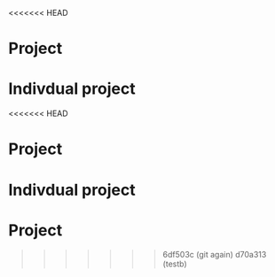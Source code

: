 <<<<<<< HEAD
# Project
Indivdual project
=======
<<<<<<< HEAD
# Project
Indivdual project
=======
# Project
>>>>>>> 6df503c (git again)
>>>>>>> d70a313 (testb)
